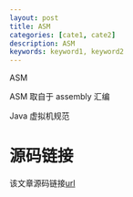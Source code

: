 ```yaml
---
layout: post
title: ASM
categories: [cate1, cate2]
description: ASM
keywords: keyword1, keyword2
---
```


ASM

ASM 取自于 assembly 汇编 

Java 虚拟机规范

# 源码链接
该文章源码链接[url](url)